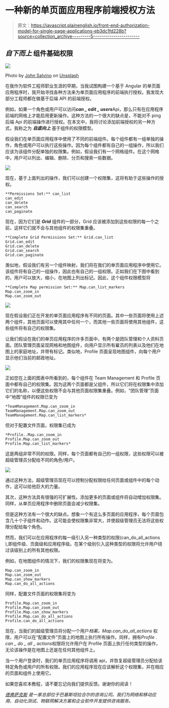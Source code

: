 # 一种新的单页面应用程序前端授权方法

> 原文：<https://javascript.plainenglish.io/front-end-authorization-model-for-single-page-applications-eb3dc1fd228b?source=collection_archive---------5----------------------->

## ***自下而上*** 组件基础权限

![](img/ae3ac715cb3e83a1b22598150f5c7858.png)

Photo by [John Salvino](https://unsplash.com/@jsalvino?utm_source=medium&utm_medium=referral) on [Unsplash](https://unsplash.com?utm_source=medium&utm_medium=referral)

在我作为软件工程师职业生涯的早期，当我试图构建一个基于 Angular 的单页面应用程序时，我开始寻找各种方法来为单页面应用程序的前端执行授权。我发现大部分工程师都在做基于后端 API 的前端授权。

例如，如果一个角色或用户可以访问***can _ edit _ users***Api，那么只有在应用程序前端的网格上才能启用更新操作。这种方法的一个很大的缺点是，不能对不 ping 后端 Api 的前端操作进行授权。在本文中，我将讨论添加前端授权的另一种方式，我称之为 ***自底向上*** 基于组件的权限模型。

假设我们在单页面应用程序中使用了不同的前端组件。每个组件都有一组单独的操作，角色或用户可以执行这些操作。因为每个组件都有自己的一组操作，所以我们应该为该组件分配单独的权限集。例如，假设我们有一个网格组件。在这个网格中，用户可以列出、编辑、删除、分页和搜索一些数据。

![](img/cda0bcc931776cfd753981e494048d9a.png)

现在，基于上面列出的操作，我们可以创建一个权限集，这将有助于这些操作的授权。

```
**Permissions Set:** can_list
can_edit
can_delete
can_search
can_paginate
```

现在，因为它们是 ***Grid*** 组件的一部分，Grid 应该被添加到这些权限的每一个之前，这样它们就不会与其他组件的权限集重叠。

```
**Complete Grid Permissions Set:** Grid.can_list
Grid.can_edit
Grid.can_delete
Grid.can_search
Grid.can_paginate
```

类似地，假设我们有另一个组件映射，我们将在我们的单页面应用程序中使用它。该组件将有自己的一组操作，因此也有自己的一组权限。正如我们在下图中看到的，用户可以放大，缩小，在地图上列出标记。因此，这个组件权限模型将

```
**Complete Map permission Set:** Map.can_list_markers
Map.can_zoom_in
Map.can_zoom_out
```

![](img/38627377493062b2ff63acf9d25dc494.png)

现在假设我们正在开发的单页面应用程序有不同的页面。其中一些页面将使用上述两个组件，其他页面可以使用其中任何一个，而其他一些页面将使用其他组件，这些组件将有自己的权限集。

让我们假设在我们的单页应用程序的许多页面中，有两个是团队管理和个人资料页面。团队管理页面呈现网格和地图组件，向用户显示所有雇员的列表以及他们在地图上的家庭地址，并带有标记。类似地，Profile 页面呈现地图组件，向每个用户显示他们当前的邮政地址。

![](img/445a898b6969815d7577b038da546058.png)

正如您在上面的图表中所看到的，每个组件在 Team Management 和 Profile 页面中都有自己的权限集。因为这两个页面都是父组件，所以它们将在权限集中添加它们的名称，以便这些权限不会与其他页面权限集重叠。例如，“团队管理”页面中“地图”组件的权限已变为

```
*TeamManagement.Map.can_zoom_in
TeamManagement.Map.can_zoom_out
TeamManagement.Map.can_list_markers* 
```

但对于配置文件页面，权限集已成为

```
*Profile..Map.can_zoom_in
Profile.Map.can_zoom_out
Profile.Map.can_list_markers*
```

这是两组非常不同的权限。同样，每个页面都有自己的一组权限，这些权限可以被超级管理员分配给不同的角色/用户。

![](img/a26b7c634c60efef3f934866eeb2c400.png)

通过这种方法，超级管理员现在可以控制分配权限给任何页面或组件中的每个动作，这可以给他巨大的力量。

其次，这种方法具有很强的可扩展性。添加更多的页面或组件将自动增加权限集。同样，从单页应用程序中删除页面会减少权限集。

但是这种方法有一个很大的缺点。想象一个有这么多页面的应用程序，每个页面包含几十个子组件和动作。这可能会使权限集非常大，并使超级管理员无法将这些权限分配给每个角色。

然而，我们可以在应用程序的每一级引入另一种类型的权限(can_do_all_actions ),即组件级、页面级和应用程序级。在某个级别引入这种类型的权限将允许用户绕过该级别上的所有其他权限。

例如，在地图组件的情况下，我们的权限集现在将变为。

```
Map.can_zoom_in
Map.can_zoom_out
Map.can_show_markers
Map.can_do_all_actions
```

同样，配置文件页面的权限集将变为

```
Profile.Map.can_zoom_in
Profile.Map.can_zoom_out
Profile.Map.can_show_markers
Profile.Map.can_do_all_actions
Profile.can_do_all_actions
```

现在，当我们的超级管理员将分配一个用户*档案。Map.can_do_all_actions* 权限，用户可以在“配置文件”页面上的地图上执行所有操作。同样，拥有*Profile . can _ do _ all _ actions*权限将允许用户在 Profile 页面上执行任何类型的操作，无论该操作是在地图上还是在任何其他组件上。

当一个用户登录时，我们的单页应用程序将调用 api，并恢复超级管理员分配给该特定角色或用户的所有权限。我们的应用程序现在应该解析这个权限集，并在相应的页面和组件上使用它。

如果您喜欢本教程，请不要忘记向我们提供反馈。谢谢你的阅读！

[*德弗萨克斯*](https://devsaxe.com/) *是一家总部位于巴基斯坦拉合尔的咨询公司。我们为网络和移动应用、自动化测试、物联网解决方案和企业软件开发提供咨询服务。*